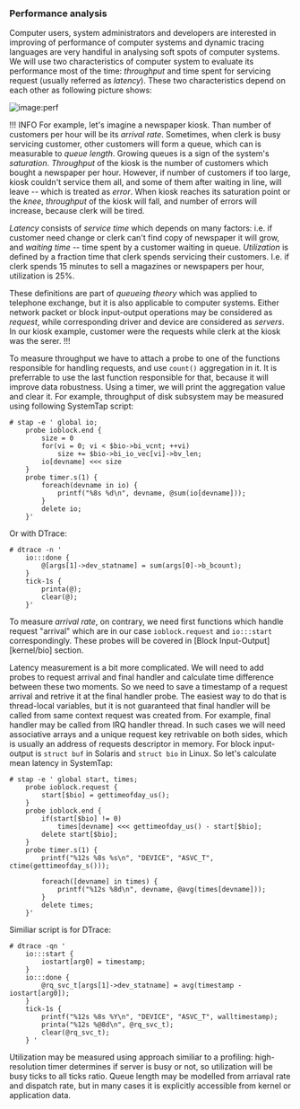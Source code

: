 ### Performance analysis

Computer users, system administrators and developers are interested in improving of performance of computer systems and dynamic tracing languages are very handiful in analysing soft spots of computer systems. We will use two characteristics of computer system to evaluate its performance most of the time: _throughput_ and time spent for servicing request (usually referred as _latency_). These two characteristics depend on each other as following picture shows:

![image:perf](perf.png)

!!! INFO
For example, let's imagine a newspaper kiosk. Than number of customers per hour will be its _arrival rate_. Sometimes, when clerk is busy servicing customer, other customers will form a queue, which can is measurable to _queue length_. Growing queues is a sign of the system's _saturation_. _Throughput_ of the kiosk is the number of customers which bought a newspaper per hour. However, if number of customers if too large, kiosk couldn't service them all, and some of them after waiting in line, will leave -- which is treated as _error_. When kiosk reaches its saturation point or the _knee_, _throughput_ of the kiosk will fall, and number of errors will increase, because clerk will be tired. 

_Latency_ consists of _service time_ which depends on many factors: i.e. if customer need change or clerk can't find copy of newspaper it will grow,  and _waiting time_ -- time spent by a customer waiting in queue. _Utilization_ is defined by a fraction time that clerk spends servicing their customers. I.e. if clerk spends 15 minutes to sell a magazines or newspapers per hour, utilization is 25%. 

These definitions are part of _queueing theory_ which was applied to telephone exchange, but it is also applicable to computer systems. Either network packet or block input-output operations may be considered as _request_, while corresponding driver and device are considered as _servers_. In our kiosk example, customer were the requests while clerk at the kiosk was the serer.
!!!

To measure throughput we have to attach a probe to one of the functions responsible for handling requests, and use `count()` aggregation in it. It is preferrable to use the last function responsible for that, because it will improve data robustness. Using a timer, we will print the aggregation value and clear it. For example, throughput of disk subsystem may be measured using following SystemTap script:

```
# stap -e ' global io; 
	probe ioblock.end { 
		size = 0
		for(vi = 0; vi < $bio->bi_vcnt; ++vi)
			size += $bio->bi_io_vec[vi]->bv_len;
		io[devname] <<< size
	} 
	probe timer.s(1) { 
		foreach(devname in io) { 
			printf("%8s %d\n", devname, @sum(io[devname])); 
		} 
		delete io; 
	}'
```

Or with DTrace:
```
# dtrace -n '
	io:::done { 
		@[args[1]->dev_statname] = sum(args[0]->b_bcount); 
	} 
	tick-1s { 
		printa(@); 
		clear(@); 
	}'
```

To measure _arrival rate_, on contrary, we need first functions which handle request "arrival" which are in our case `ioblock.request` and `io:::start` correspondingly. These probes will be covered in [Block Input-Output][kernel/bio] section.

Latency measurement is a bit more complicated. We will need to add probes to request arrival and final handler and calculate time difference between these two moments. So we need to save a timestamp of a request arrival and retrive it at the final handler probe. The easiest way to do that is thread-local variables, but it is not guaranteed that final handler will be called from same context request was created from. For example, final handler may be called from IRQ handler thread. In such cases we will need associative arrays and a unique request key retrivable on both sides, which is usually an address of requests descriptor in memory. For block input-output is `struct buf` in Solaris and `struct bio` in Linux. So let's calculate mean latency in SystemTap:
```
# stap -e ' global start, times;    
	probe ioblock.request { 
		start[$bio] = gettimeofday_us();
	}
	probe ioblock.end { 
		if(start[$bio] != 0)
			times[devname] <<< gettimeofday_us() - start[$bio];
		delete start[$bio];
	}
	probe timer.s(1) {
		printf("%12s %8s %s\n", "DEVICE", "ASVC_T", ctime(gettimeofday_s()));
		
		foreach([devname] in times) {
			printf("%12s %8d\n", devname, @avg(times[devname]));
		}
		delete times;
	}'
```

Similiar script is for DTrace:
```
# dtrace -qn '
	io:::start { 
		iostart[arg0] = timestamp; 
	}
	io:::done {
		@rq_svc_t[args[1]->dev_statname] = avg(timestamp - iostart[arg0]);
	}
	tick-1s {
		printf("%12s %8s %Y\n", "DEVICE", "ASVC_T", walltimestamp);
		printa("%12s %@8d\n", @rq_svc_t);
		clear(@rq_svc_t);
	} '
```

Utilization may be measured using approach similiar to a profiling: high-resolution timer determines if server is busy or not, so utilization will be busy ticks to all ticks ratio. Queue length may be modelled from arriaval rate and dispatch rate, but in many cases it is explicitly accessible from kernel or application data.

